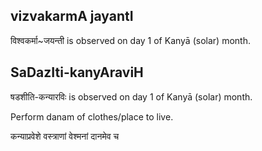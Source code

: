 ## vizvakarmA jayantI

विश्वकर्मा~जयन्ती is observed on day 1 of Kanyā (solar) month.



## SaDazIti-kanyAraviH

षडशीति-कन्यारविः is observed on day 1 of Kanyā (solar) month.

Perform danam of clothes/place to live.

कन्याप्रवेशे वस्त्राणां वेश्मनां दानमेव च

